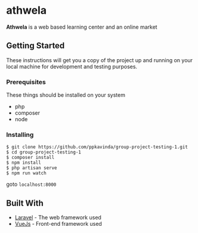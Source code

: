 # athwela

**Athwela** is a web based learning center and an online market

## Getting Started

These instructions will get you a copy of the project up and running on your local machine for development and testing purposes.

### Prerequisites
These things should be installed on your system

- php
- composer
- node

### Installing

```
$ git clone https://github.com/ppkavinda/group-project-testing-1.git
$ cd group-project-testing-1
$ composer install
$ npm install
$ php artisan serve
$ npm run watch
```

goto `localhost:8000`

<!-- ## Deployment -->

 <!-- These are the notes on how to deploy the project on a live system. -->

## Built With

* [Laravel](https://laravel.com/) - The web framework used
* [VueJs](https://vuejs.org/) - Front-end framework used
<!-- * [ROME](https://rometools.github.io/rome/) - Used to generate RSS Feeds -->
